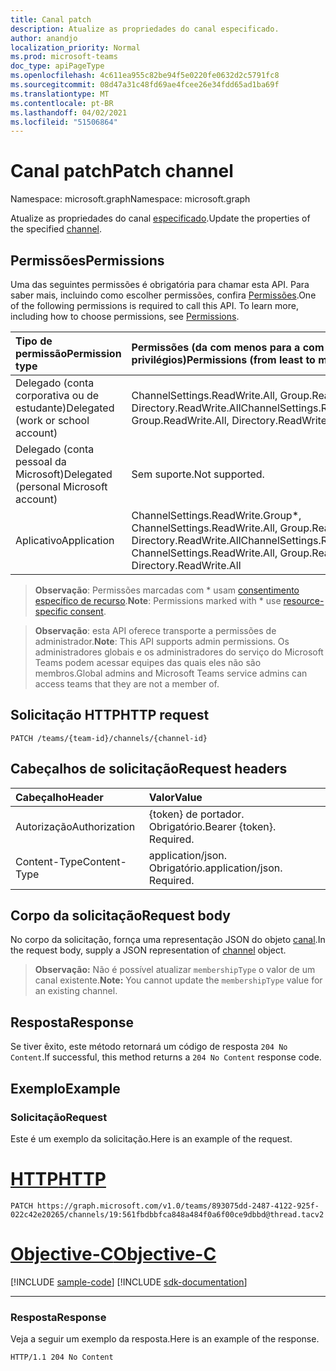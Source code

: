 ```yaml
---
title: Canal patch
description: Atualize as propriedades do canal especificado.
author: anandjo
localization_priority: Normal
ms.prod: microsoft-teams
doc_type: apiPageType
ms.openlocfilehash: 4c611ea955c82be94f5e0220fe0632d2c5791fc8
ms.sourcegitcommit: 08d47a31c48fd69ae4fcee26e34fdd65ad1ba69f
ms.translationtype: MT
ms.contentlocale: pt-BR
ms.lasthandoff: 04/02/2021
ms.locfileid: "51506864"
---
```

# <a name="patch-channel"></a><span data-ttu-id="35dff-103">Canal patch</span><span class="sxs-lookup"><span data-stu-id="35dff-103">Patch channel</span></span>

<span data-ttu-id="35dff-104">Namespace: microsoft.graph</span><span class="sxs-lookup"><span data-stu-id="35dff-104">Namespace: microsoft.graph</span></span>

<span data-ttu-id="35dff-105">Atualize as propriedades do canal [especificado](../resources/channel.md).</span><span class="sxs-lookup"><span data-stu-id="35dff-105">Update the properties of the specified [channel](../resources/channel.md).</span></span>

## <a name="permissions"></a><span data-ttu-id="35dff-106">Permissões</span><span class="sxs-lookup"><span data-stu-id="35dff-106">Permissions</span></span>

<span data-ttu-id="35dff-p101">Uma das seguintes permissões é obrigatória para chamar esta API. Para saber mais, incluindo como escolher permissões, confira [Permissões](/graph/permissions-reference).</span><span class="sxs-lookup"><span data-stu-id="35dff-p101">One of the following permissions is required to call this API. To learn more, including how to choose permissions, see [Permissions](/graph/permissions-reference).</span></span>

|<span data-ttu-id="35dff-109">Tipo de permissão</span><span class="sxs-lookup"><span data-stu-id="35dff-109">Permission type</span></span>      | <span data-ttu-id="35dff-110">Permissões (da com menos para a com mais privilégios)</span><span class="sxs-lookup"><span data-stu-id="35dff-110">Permissions (from least to most privileged)</span></span>              |
|:--------------------|:---------------------------------------------------------|
|<span data-ttu-id="35dff-111">Delegado (conta corporativa ou de estudante)</span><span class="sxs-lookup"><span data-stu-id="35dff-111">Delegated (work or school account)</span></span> | <span data-ttu-id="35dff-112">ChannelSettings.ReadWrite.All, Group.ReadWrite.All, Directory.ReadWrite.All</span><span class="sxs-lookup"><span data-stu-id="35dff-112">ChannelSettings.ReadWrite.All, Group.ReadWrite.All, Directory.ReadWrite.All</span></span> |
|<span data-ttu-id="35dff-113">Delegado (conta pessoal da Microsoft)</span><span class="sxs-lookup"><span data-stu-id="35dff-113">Delegated (personal Microsoft account)</span></span> | <span data-ttu-id="35dff-114">Sem suporte.</span><span class="sxs-lookup"><span data-stu-id="35dff-114">Not supported.</span></span>    |
|<span data-ttu-id="35dff-115">Aplicativo</span><span class="sxs-lookup"><span data-stu-id="35dff-115">Application</span></span> | <span data-ttu-id="35dff-116">ChannelSettings.ReadWrite.Group\*, ChannelSettings.ReadWrite.All, Group.ReadWrite.All, Directory.ReadWrite.All</span><span class="sxs-lookup"><span data-stu-id="35dff-116">ChannelSettings.ReadWrite.Group\*, ChannelSettings.ReadWrite.All, Group.ReadWrite.All, Directory.ReadWrite.All</span></span> |

> <span data-ttu-id="35dff-117">**Observação**: Permissões marcadas com \* usam [consentimento específico de recurso]( https://aka.ms/teams-rsc).</span><span class="sxs-lookup"><span data-stu-id="35dff-117">**Note**: Permissions marked with \* use [resource-specific consent]( https://aka.ms/teams-rsc).</span></span>

> <span data-ttu-id="35dff-118">**Observação**: esta API oferece transporte a permissões de administrador.</span><span class="sxs-lookup"><span data-stu-id="35dff-118">**Note**: This API supports admin permissions.</span></span> <span data-ttu-id="35dff-119">Os administradores globais e os administradores do serviço do Microsoft Teams podem acessar equipes das quais eles não são membros.</span><span class="sxs-lookup"><span data-stu-id="35dff-119">Global admins and Microsoft Teams service admins can access teams that they are not a member of.</span></span>

## <a name="http-request"></a><span data-ttu-id="35dff-120">Solicitação HTTP</span><span class="sxs-lookup"><span data-stu-id="35dff-120">HTTP request</span></span>
<!-- { "blockType": "ignored" } -->
```http
PATCH /teams/{team-id}/channels/{channel-id}
```

## <a name="request-headers"></a><span data-ttu-id="35dff-121">Cabeçalhos de solicitação</span><span class="sxs-lookup"><span data-stu-id="35dff-121">Request headers</span></span>
| <span data-ttu-id="35dff-122">Cabeçalho</span><span class="sxs-lookup"><span data-stu-id="35dff-122">Header</span></span>       | <span data-ttu-id="35dff-123">Valor</span><span class="sxs-lookup"><span data-stu-id="35dff-123">Value</span></span> |
|:---------------|:--------|
| <span data-ttu-id="35dff-124">Autorização</span><span class="sxs-lookup"><span data-stu-id="35dff-124">Authorization</span></span>  | <span data-ttu-id="35dff-p103">{token} de portador. Obrigatório.</span><span class="sxs-lookup"><span data-stu-id="35dff-p103">Bearer {token}. Required.</span></span>  |
| <span data-ttu-id="35dff-127">Content-Type</span><span class="sxs-lookup"><span data-stu-id="35dff-127">Content-Type</span></span>  | <span data-ttu-id="35dff-p104">application/json. Obrigatório.</span><span class="sxs-lookup"><span data-stu-id="35dff-p104">application/json. Required.</span></span>  |

## <a name="request-body"></a><span data-ttu-id="35dff-130">Corpo da solicitação</span><span class="sxs-lookup"><span data-stu-id="35dff-130">Request body</span></span>

<span data-ttu-id="35dff-131">No corpo da solicitação, fornça uma representação JSON do objeto [canal](../resources/channel.md).</span><span class="sxs-lookup"><span data-stu-id="35dff-131">In the request body, supply a JSON representation of [channel](../resources/channel.md) object.</span></span>

> <span data-ttu-id="35dff-132">**Observação:** Não é possível atualizar `membershipType` o valor de um canal existente.</span><span class="sxs-lookup"><span data-stu-id="35dff-132">**Note:** You cannot update the `membershipType` value for an existing channel.</span></span>

## <a name="response"></a><span data-ttu-id="35dff-133">Resposta</span><span class="sxs-lookup"><span data-stu-id="35dff-133">Response</span></span>

<span data-ttu-id="35dff-134">Se tiver êxito, este método retornará um código de resposta `204 No Content`.</span><span class="sxs-lookup"><span data-stu-id="35dff-134">If successful, this method returns a `204 No Content` response code.</span></span>

## <a name="example"></a><span data-ttu-id="35dff-135">Exemplo</span><span class="sxs-lookup"><span data-stu-id="35dff-135">Example</span></span>

### <a name="request"></a><span data-ttu-id="35dff-136">Solicitação</span><span class="sxs-lookup"><span data-stu-id="35dff-136">Request</span></span>

<span data-ttu-id="35dff-137">Este é um exemplo da solicitação.</span><span class="sxs-lookup"><span data-stu-id="35dff-137">Here is an example of the request.</span></span>


# <a name="http"></a>[<span data-ttu-id="35dff-138">HTTP</span><span class="sxs-lookup"><span data-stu-id="35dff-138">HTTP</span></span>](#tab/http)
<!-- {
  "blockType": "request",
  "name": "patch_channel"
}-->
```http
PATCH https://graph.microsoft.com/v1.0/teams/893075dd-2487-4122-925f-022c42e20265/channels/19:561fbdbbfca848a484f0a6f00ce9dbbd@thread.tacv2
```
# <a name="objective-c"></a>[<span data-ttu-id="35dff-139">Objective-C</span><span class="sxs-lookup"><span data-stu-id="35dff-139">Objective-C</span></span>](#tab/objc)
[!INCLUDE [sample-code](../includes/snippets/objc/patch-channel-objc-snippets.md)]
[!INCLUDE [sdk-documentation](../includes/snippets/snippets-sdk-documentation-link.md)]

---


### <a name="response"></a><span data-ttu-id="35dff-140">Resposta</span><span class="sxs-lookup"><span data-stu-id="35dff-140">Response</span></span>

<span data-ttu-id="35dff-141">Veja a seguir um exemplo da resposta.</span><span class="sxs-lookup"><span data-stu-id="35dff-141">Here is an example of the response.</span></span> 
<!-- {
  "blockType": "response",
  "truncated": true,
  "@odata.type": "microsoft.graph.channel"
} -->
```http
HTTP/1.1 204 No Content
```

<!-- uuid: 8fcb5dbc-d5aa-4681-8e31-b001d5168d79
2015-10-25 14:57:30 UTC -->
<!--
{
  "type": "#page.annotation",
  "description": "Patch channel",
  "keywords": "",
  "section": "documentation",
  "tocPath": "",
  "suppressions": [
  ]
}
-->
